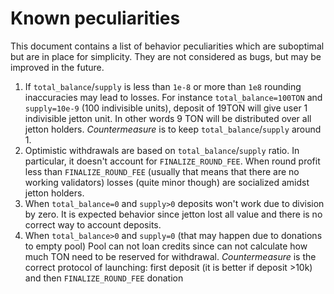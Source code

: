 # Known peculiarities
This document contains a list of behavior peculiarities which are suboptimal but are in place for simplicity. They are not considered as bugs, but may be improved in the future.
1. If `total_balance`/`supply` is less than `1e-8` or more than `1e8` rounding inaccuracies may lead to losses. For instance `total_balance=100TON` and `supply=10e-9` (100 indivisible units), deposit of 19TON will give user 1 indivisible jetton unit. In other words 9 TON will be distributed over all jetton holders. *Countermeasure* is to keep `total_balance`/`supply` around 1.
2. Optimistic withdrawals are based on `total_balance`/`supply` ratio. In particular, it doesn't account for `FINALIZE_ROUND_FEE`. When round profit less than `FINALIZE_ROUND_FEE` (usually that means that there are no working validators) losses (quite minor though) are socialized amidst jetton holders.
3. When `total_balance=0` and `supply>0` deposits won't work due to division by zero. It is expected behavior since jetton lost all value and there is no correct way to account deposits.
4. When `total_balance>0` and `supply=0` (that may happen due to donations to empty pool) Pool can not loan credits since can not calculate how much TON need to be reserved for withdrawal. *Countermeasure* is the correct protocol of launching: first deposit (it is better if deposit >10k) and then `FINALIZE_ROUND_FEE` donation
